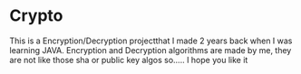 # Crypto
This is a Encryption/Decryption projectthat I made 2 years back when I was learning JAVA. Encryption and Decryption algorithms are made by me, they are not like those sha or public key algos so..... I hope you like it

